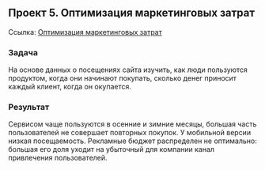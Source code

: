## Проект 5. Оптимизация маркетинговых затрат

Ссылка: [Оптимизация маркетинговых затрат](https://github.com/tropanets/ds_5_introduction_to_machine_learning/blob/main/project.ipynb)
### Задача
На основе данных о посещениях сайта изучить, как люди пользуются продуктом, когда они начинают покупать, сколько денег приносит каждый клиент, когда он окупается.
### Результат
Сервисом чаще пользуются в осенние и зимние месяцы, большая часть пользователей не совершает повторных покупок. У мобильной версии низкая посещаемость. Рекламные бюджет распределен не оптимально: большая его доля уходит на убыточный для компании канал привлечения пользователей.
